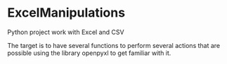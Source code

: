 # ExcelManipulations
Python project work with Excel and CSV

The target is to have several functions to perform several actions that are possible using the library openpyxl to get familiar with it.
